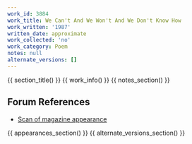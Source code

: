 ```yaml
---
work_id: 3884
work_title: We Can't And We Won't And We Don't Know How
work_written: '1987'
written_date: approximate
work_collected: 'no'
work_category: Poem
notes: null
alternate_versions: []
---
```


{{ section_title() }}
{{ work_info() }}
{{ notes_section() }}
## Forum References
- [Scan of magazine appearance](https://bukowskiforum.com/threads/nightmares-of-reason-1987-two-uncollected.11081/)

{{ appearances_section() }}
{{ alternate_versions_section() }}
